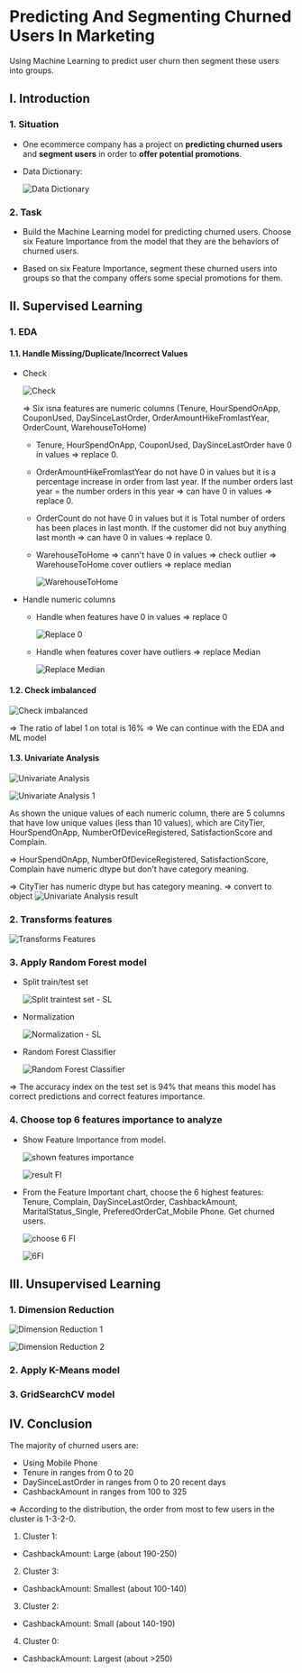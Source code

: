 # Predicting And Segmenting Churned Users In Marketing
Using Machine Learning to predict user churn then segment these users into groups.

## **I. Introduction**

### **1. Situation**

- One ecommerce company has a project on **predicting churned users** and **segment users** in order to **offer potential promotions**.
  
- Data Dictionary:

  ![Data Dictionary](https://github.com/user-attachments/assets/fcbc7520-45a2-4263-92cd-cb1ca220df47)

### **2. Task**

- Build the Machine Learning model for predicting churned users. Choose six Feature Importance from the model that they are the behaviors of churned users. 
 
- Based on six Feature Importance, segment these churned users into groups so that the company offers some special promotions for them.

## **II. Supervised Learning**

### **1. EDA**
#### **1.1. Handle Missing/Duplicate/Incorrect Values** 
- Check

  ![Check](https://github.com/user-attachments/assets/00d813d5-ddc7-4c89-98c7-6efa26e6d46b)

  => Six isna features are numeric columns (Tenure, HourSpendOnApp, CouponUsed, DaySinceLastOrder, OrderAmountHikeFromlastYear, OrderCount, WarehouseToHome)
  + Tenure, HourSpendOnApp, CouponUsed, DaySinceLastOrder have 0 in values => replace 0.
  + OrderAmountHikeFromlastYear do not have 0 in values but it is a percentage increase in order from last year. If the number orders last year = the number orders in this year => can have 0 in values => replace 0.
  + OrderCount do not have 0 in values but it is Total number of orders has been places in last month. If the customer did not buy anything last month => can have 0 in values => replace 0.
  + WarehouseToHome  => cann't have 0 in values => check outlier => WarehouseToHome cover outliers => replace median
 
    ![WarehouseToHome](https://github.com/user-attachments/assets/c114eb45-5909-4822-bc32-be2464f04ea0)
  
- Handle numeric columns
  + Handle when features have 0 in values => replace 0
 
    ![Replace 0](https://github.com/user-attachments/assets/9a9638d7-eeb2-4cfa-afad-bc04bf07b0c1)
  
  + Handle when features cover have outliers => replace Median
 
    ![Replace Median](https://github.com/user-attachments/assets/3225fc91-9e99-4700-aec5-27acce9dbc8a)

#### **1.2. Check imbalanced**

![Check imbalanced](https://github.com/user-attachments/assets/044ea56e-d759-4648-a03d-af89fb174c48)

=> The ratio of label 1 on total is 16% => We can continue with the EDA and ML model 

#### **1.3. Univariate Analysis** 

![Univariate Analysis](https://github.com/user-attachments/assets/2c4d34e8-d182-472a-8a6c-713f4cdbd06a)

![Univariate Analysis 1](https://github.com/user-attachments/assets/e7353d2a-80c4-4e46-9f1a-fe8f0cc8e544)

As shown the unique values of each numeric column, there are 5 columns that have low unique values (less than 10 values), which are CityTier, HourSpendOnApp, NumberOfDeviceRegistered, SatisfactionScore and Complain.

  => HourSpendOnApp, NumberOfDeviceRegistered, SatisfactionScore, Complain have numeric dtype but don't have category meaning.
  
  => CityTier has numeric dtype but has category meaning. => convert to object
  ![Univariate Analysis result](https://github.com/user-attachments/assets/d8d44587-bb3e-438a-bf11-47de56fe3e9f)

### **2. Transforms features**

![Transforms Features](https://github.com/user-attachments/assets/04ee1670-5e85-4655-b0b6-734fee86905f)

### **3. Apply Random Forest model**
- Split train/test set

  ![Split traintest set - SL](https://github.com/user-attachments/assets/419bf1b0-0782-4f1c-b271-763787a45a8f)
  
- Normalization

  ![Normalization - SL](https://github.com/user-attachments/assets/5f57e0c9-a256-497d-9607-e4ccd28de680)

- Random Forest Classifier

  ![Random Forest Classifier](https://github.com/user-attachments/assets/4002850e-9c1d-4895-b7ec-9973263ca0cd)

=> The accuracy index on the test set is 94% that means this model has correct predictions and correct features importance. 

### **4. Choose top 6 features importance to analyze**

- Show Feature Importance from model.

  ![shown features importance](https://github.com/user-attachments/assets/07ce63af-c883-4950-a982-a3a24d1479ca)

  ![result FI](https://github.com/user-attachments/assets/5c8a9bdc-493d-44e4-9584-02eb0ae49cd0)

- From the Feature Important chart, choose the 6 highest features: Tenure, Complain, DaySinceLastOrder, CashbackAmount, MaritalStatus_Single, PreferedOrderCat_Mobile Phone. Get churned users. 

  ![choose 6 FI](https://github.com/user-attachments/assets/5aff37c2-c9cb-4c45-8672-146670ecafe9)

  ![6FI](https://github.com/user-attachments/assets/2a2d1b45-c96e-40c3-9175-ab81d22b1322)

## **III. Unsupervised Learning**

### **1. Dimension Reduction**

![Dimension Reduction 1](https://github.com/user-attachments/assets/f15f85fe-58f8-4784-bfbd-662f42fc6cb1)

![Dimension Reduction 2](https://github.com/user-attachments/assets/84a368e6-a946-4002-b96c-67bb98084a6a)

### **2. Apply K-Means model**


### **3. GridSearchCV model**


## **IV. Conclusion**
The majority of churned users are:
 - Using Mobile Phone
 - Tenure in ranges from 0 to 20
 - DaySinceLastOrder in ranges from 0 to 20 recent days
 - CashbackAmount	in ranges from 100 to 325

 => According to the distribution, the order from most to few users in the cluster is 1-3-2-0.
1. Cluster 1:
  - CashbackAmount: Large (about 190-250)
2. Cluster 3:
  - CashbackAmount: Smallest (about 100-140)
3. Cluster 2:
  - CashbackAmount: Small (about 140-190)
4. Cluster 0:
  - CashbackAmount: Largest (about >250)
